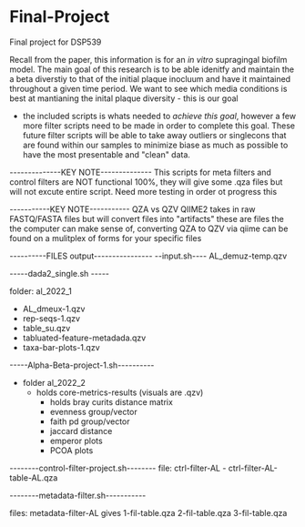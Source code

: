 # Final-Project
Final project for  DSP539

Recall from the paper, this information is for an _in vitro_ supragingal biofilm model. The main goal of this research is to be able idenitfy and maintain the a beta diverstiy to that of the initial plaque inocluum and have it maintained throughout a given time period. We want to see which media conditions is best at mantianing the inital plaque diversity - this is our goal

- the included scripts is whats needed to _achieve this goal_, however a few more filter scripts need to be made in order to complete this goal. These future filter scripts will be able to take away outliers or singlecons that are found within our samples to minimize biase as much as possible to have the most presentable and "clean" data. 

--------------KEY NOTE--------------
This scripts for meta filters and control filters are NOT functional 100%, they will give some .qza files but will not excute entire script. Need more testing in order ot progress this 

-----------KEY NOTE-----------
  QZA vs QZV
 QIIME2 takes in raw FASTQ/FASTA files but will convert files into "artifacts" these are files the the computer can make sense of, converting QZA to QZV via qiime can be found on a mulitplex of forms for your specific files
 
----------FILES output----------------
--input.sh----
AL_demuz-temp.qzv 

-----dada2_single.sh ----- 

folder: al_2022_1
  - AL_dmeux-1.qzv
  - rep-seqs-1.qzv
  - table_su.qzv
  - tabluated-feature-metadada.qzv
  - taxa-bar-plots-1.qzv

-----Alpha-Beta-project-1.sh---------- 

- folder al_2022_2
    - holds core-metrics-results (visuals are .qzv)
        - holds bray curits distance matrix
        - evenness group/vector
        - faith pd group/vector
        - jaccard distance
        - emperor plots
        - PCOA plots

--------control-filter-project.sh--------
file: ctrl-filter-AL
        - ctrl-filter-AL-table-AL.qza
        
 --------metadata-filter.sh-----------
 
files: metadata-filter-AL
gives
1-fil-table.qza
2-fil-table.qza
3-fil-table.qza
